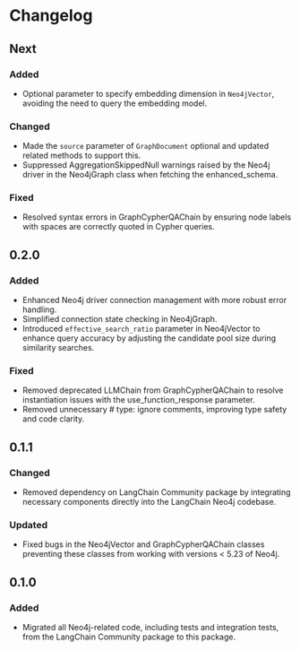 # Changelog

## Next

### Added

- Optional parameter to specify embedding dimension in `Neo4jVector`, avoiding the need to query the embedding model.

### Changed

- Made the `source` parameter of `GraphDocument` optional and updated related methods to support this.
- Suppressed AggregationSkippedNull warnings raised by the Neo4j driver in the Neo4jGraph class when fetching the enhanced_schema.

### Fixed

- Resolved syntax errors in GraphCypherQAChain by ensuring node labels with spaces are correctly quoted in Cypher queries.

## 0.2.0

### Added

- Enhanced Neo4j driver connection management with more robust error handling.
- Simplified connection state checking in Neo4jGraph.
- Introduced `effective_search_ratio` parameter in Neo4jVector to enhance query accuracy by adjusting the candidate pool size during similarity searches.

### Fixed

- Removed deprecated LLMChain from GraphCypherQAChain to resolve instantiation issues with the use_function_response parameter.
- Removed unnecessary # type: ignore comments, improving type safety and code clarity.

## 0.1.1

### Changed

- Removed dependency on LangChain Community package by integrating necessary components directly into the LangChain Neo4j codebase.

### Updated

- Fixed bugs in the Neo4jVector and GraphCypherQAChain classes preventing these classes from working with versions < 5.23 of Neo4j.

## 0.1.0

### Added

- Migrated all Neo4j-related code, including tests and integration tests, from the LangChain Community package to this package.
